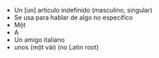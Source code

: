 - Un	[un]	artículo indefinido (masculino, singular)  
- Se usa para hablar de algo no específico
- Một
- A
- Un amigo italiano
- unos (một vài)	(no Latin root)